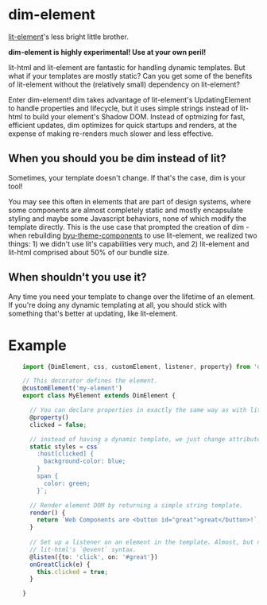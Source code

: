 # dim-element
[lit-element](https://lit-element.polymer-project.org)'s less bright little brother.

**dim-element is highly experimental! Use at your own peril!**

lit-html and lit-element are fantastic for handling dynamic templates. But what if your templates are mostly static? Can you get some of the benefits of lit-element without the (relatively small) dependency on lit-element?

Enter dim-element! dim takes advantage of lit-element's UpdatingElement to handle properties and lifecycle, but it uses simple strings instead of lit-html to build your element's Shadow DOM. Instead of optmizing for fast, efficient updates, dim optimizes for quick startups and renders, at the expense of making re-renders much slower and less effective.

## When you should you be dim instead of lit?

Sometimes, your template doesn't change. If that's the case, dim is your tool!

You may see this often in elements that are part of design systems, where some components are almost completely static and mostly encapsulate styling and maybe some Javascript behaviors, none of which modify the template directly. This is the use case that prompted the creation of dim - when rebuilding [byu-theme-components](https://github.com/byuweb/byu-theme-components) to use lit-element, we realized two things: 1) we didn't use lit's capabilities very much, and 2) lit-element and lit-html comprised about 50% of our bundle size.

## When shouldn't you use it?

Any time you need your template to change over the lifetime of an element. If you're doing any dynamic templating at all, you should stick with something that's better at updating, like lit-element.

# Example

```ts
    import {DimElement, css, customElement, listener, property} from 'dim-element';

    // This decorator defines the element.
    @customElement('my-element')
    export class MyElement extends DimElement {

      // You can declare properties in exactly the same way as with lit-element
      @property()
      clicked = false;

      // instead of having a dynamic template, we just change attributes and let CSS handle the rest
      static styles = css`
        :host[clicked] {
          background-color: blue;
        }
        span {
          color: green;
        }`;

      // Render element DOM by returning a simple string template.
      render() {
        return `Web Components are <button id="great">great</button>!`;
      }
      
      // Set up a listener on an element in the template. Almost, but not really, makes up for not having
      // lit-html's `@event` syntax.
      @listen({to: 'click', on: '#great'})
      onGreatClick(e) {
        this.clicked = true;
      }

    }
```
